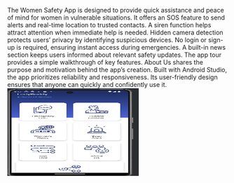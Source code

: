 
The Women Safety App is designed to provide quick assistance and peace of mind for women in vulnerable situations.
It offers an SOS feature to send alerts and real-time location to trusted contacts.
A siren function helps attract attention when immediate help is needed.
Hidden camera detection protects users’ privacy by identifying suspicious devices.
No login or sign-up is required, ensuring instant access during emergencies.
A built-in news section keeps users informed about relevant safety updates.
The app tour provides a simple walkthrough of key features.
About Us shares the purpose and motivation behind the app’s creation.
Built with Android Studio, the app prioritizes reliability and responsiveness.
Its user-friendly design ensures that anyone can quickly and confidently use it.
<img src="https://github.com/Shahabuddin280/ladyBuddy/blob/master/assets/r.png" alt="Image Description" width="300" height="200">
